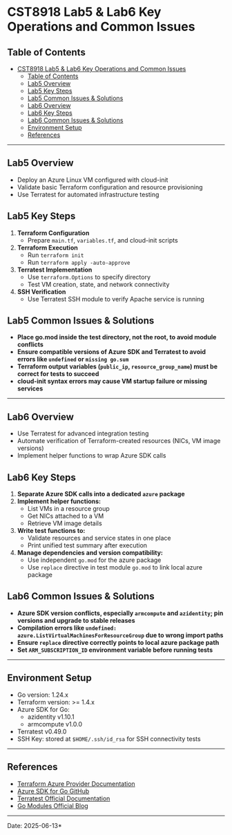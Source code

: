 # CST8918 Lab5 & Lab6 Key Operations and Common Issues

## Table of Contents
- [CST8918 Lab5 \& Lab6 Key Operations and Common Issues](#cst8918-lab5--lab6-key-operations-and-common-issues)
  - [Table of Contents](#table-of-contents)
  - [Lab5 Overview](#lab5-overview)
  - [Lab5 Key Steps](#lab5-key-steps)
  - [Lab5 Common Issues \& Solutions](#lab5-common-issues--solutions)
  - [Lab6 Overview](#lab6-overview)
  - [Lab6 Key Steps](#lab6-key-steps)
  - [Lab6 Common Issues \& Solutions](#lab6-common-issues--solutions)
  - [Environment Setup](#environment-setup)
  - [References](#references)

---

## Lab5 Overview
- Deploy an Azure Linux VM configured with cloud-init
- Validate basic Terraform configuration and resource provisioning
- Use Terratest for automated infrastructure testing

## Lab5 Key Steps
1. **Terraform Configuration**
   - Prepare `main.tf`, `variables.tf`, and cloud-init scripts
2. **Terraform Execution**
   - Run `terraform init`
   - Run `terraform apply -auto-approve`
3. **Terratest Implementation**
   - Use `terraform.Options` to specify directory
   - Test VM creation, state, and network connectivity
4. **SSH Verification**
   - Use Terratest SSH module to verify Apache service is running

## Lab5 Common Issues & Solutions
- **Place go.mod inside the test directory, not the root, to avoid module conflicts**
- **Ensure compatible versions of Azure SDK and Terratest to avoid errors like `undefined` or `missing go.sum`**
- **Terraform output variables (`public_ip`, `resource_group_name`) must be correct for tests to succeed**
- **cloud-init syntax errors may cause VM startup failure or missing services**

---

## Lab6 Overview
- Use Terratest for advanced integration testing
- Automate verification of Terraform-created resources (NICs, VM image versions)
- Implement helper functions to wrap Azure SDK calls

## Lab6 Key Steps
1. **Separate Azure SDK calls into a dedicated `azure` package**
2. **Implement helper functions:**
   - List VMs in a resource group
   - Get NICs attached to a VM
   - Retrieve VM image details
3. **Write test functions to:**
   - Validate resources and service states in one place
   - Print unified test summary after execution
4. **Manage dependencies and version compatibility:**
   - Use independent `go.mod` for the azure package
   - Use `replace` directive in test module `go.mod` to link local azure package

## Lab6 Common Issues & Solutions
- **Azure SDK version conflicts, especially `armcompute` and `azidentity`; pin versions and upgrade to stable releases**
- **Compilation errors like `undefined: azure.ListVirtualMachinesForResourceGroup` due to wrong import paths**
- **Ensure `replace` directive correctly points to local azure package path**
- **Set `ARM_SUBSCRIPTION_ID` environment variable before running tests**

---

## Environment Setup
- Go version: 1.24.x
- Terraform version: >= 1.4.x
- Azure SDK for Go:
  - azidentity v1.10.1
  - armcompute v1.0.0
- Terratest v0.49.0
- SSH Key: stored at `$HOME/.ssh/id_rsa` for SSH connectivity tests

---

## References
- [Terraform Azure Provider Documentation](https://registry.terraform.io/providers/hashicorp/azurerm/latest/docs)
- [Azure SDK for Go GitHub](https://github.com/Azure/azure-sdk-for-go)
- [Terratest Official Documentation](https://terratest.gruntwork.io/docs/)
- [Go Modules Official Blog](https://go.dev/blog/using-go-modules)

---

Date: 2025-06-13*
